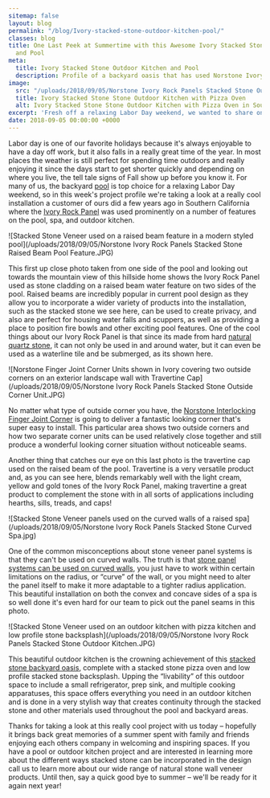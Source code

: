 ```yaml
---
sitemap: false
layout: blog
permalink: "/blog/Ivory-stacked-stone-outdoor-kitchen-pool/"
classes: blog
title: One Last Peek at Summertime with this Awesome Ivory Stacked Stone Outdoor Kitchen
  and Pool
meta:
  title: Ivory Stacked Stone Outdoor Kitchen and Pool
  description: Profile of a backyard oasis that has used Norstone Ivory Stacked Stone Rock Panels on an outdoor kitchen and multiple pool features.
image:
  src: "/uploads/2018/09/05/Norstone Ivory Rock Panels Stacked Stone Outdoor Kitchen-1.JPG"
  title: Ivory Stacked Stone Stone Outdoor Kitchen with Pizza Oven
  alt: Ivory Stacked Stone Stone Outdoor Kitchen with Pizza Oven in Southern California
excerpt: 'Fresh off a relaxing Labor Day weekend, we wanted to share one last summertime project with everyone to celebrate a great summer.  This stacked stone outdoor kitchen and pool project is just the place we''d want to spend the last bit of summer!'
date: 2018-09-05 00:00:00 +0000
---
```

Labor day is one of our favorite holidays because it's always enjoyable to have a day off work, but it also falls in a really great time of the year.  In most places the weather is still perfect for spending time outdoors and really enjoying it since the days start to get shorter quickly and depending on where you live, the tell tale signs of Fall show up before you know it.  For many of us, the backyard [pool](https://www.norstoneusa.com/gallery/application/pools/) is top choice for a relaxing Labor Day weekend, so in this week's project profile we're taking a look at a really cool installation a customer of ours did a few years ago in Southern California where the [Ivory Rock Panel](https://www.norstoneusa.com/products/rock-panels/ivory/) was used prominently on a number of features on the pool, spa, and outdoor kitchen.

![Stacked Stone Veneer used on a raised beam feature in a modern styled pool](/uploads/2018/09/05/Norstone Ivory Rock Panels Stacked Stone Raised Beam Pool Feature.JPG)

This first up close photo taken from one side of the pool and looking out towards the mountain view of this hillside home shows the Ivory Rock Panel used as stone cladding on a raised beam water feature on two sides of the pool.  Raised beams are incredibly popular in current pool design as they allow you to incorporate a wider variety of products into the installation, such as the stacked stone we see here, can be used to create privacy, and also are perfect for housing water falls and scuppers, as well as providing a place to position fire bowls and other exciting pool features.  One of the cool things about our Ivory Rock Panel is that since its made from hard [natural quartz stone](https://www.norstoneusa.com/blog/quartz-ledgestone-vs-countertop/), it can not only be used in and around water, but it can even be used as a waterline tile and be submerged, as its shown here.

![Norstone Finger Joint Corner Units shown in Ivory covering two outside corners on an exterior landscape wall with Travertine Cap](/uploads/2018/09/05/Norstone Ivory Rock Panels Stacked Stone Outside Corner Unit.JPG)

No matter what type of outside corner you have, the [Norstone Interlocking Finger Joint Corner](https://www.norstoneusa.com/blog/miter-cut-vs-corner-unit/) is going to deliver a fantastic looking corner that's super easy to install.  This particular area shows two outside corners and how two separate corner units can be used relatively close together and still produce a wonderful looking corner situation without noticeable seams.

Another thing that catches our eye on this last photo is the travertine cap used on the raised beam of the pool.  Travertine is a very versatile product and, as you can see here, blends remarkably well with the light cream, yellow and gold tones of the Ivory Rock Panel, making travertine a great product to complement the stone with in all sorts of applications including hearths, sills, treads, and caps!

![Stacked Stone Veneer panels used on the curved walls of a raised spa](/uploads/2018/09/05/Norstone Ivory Rock Panels Stacked Stone Curved Spa.jpg)

One of the common misconceptions about stone veneer panel systems is that they can't be used on curved walls.  The truth is that [stone panel systems can be used on curved walls](https://www.norstoneusa.com/blog/how-to-install-stacked-stone-on-curved-walls/), you just have to work within certain limitations on the radius, or “curve” of the wall, or you might need to alter the panel itself to make it more adaptable to a tighter radius application.  This beautiful installation on both the convex and concave sides of a spa is so well done it's even hard for our team to pick out the panel seams in this photo.

![Stacked Stone Veneer used on an outdoor kitchen with pizza kitchen and low profile stone backsplash](/uploads/2018/09/05/Norstone Ivory Rock Panels Stacked Stone Outdoor Kitchen.JPG)

This beautiful outdoor kitchen is the crowning achievement of this [stacked stone backyard oasis](https://www.norstoneusa.com/blog/stacked-stone-for-outdoor-living/), complete with a stacked stone pizza oven and low profile stacked stone backsplash.  Upping the “livability” of this outdoor space to include a small refrigerator, prep sink, and multiple cooking apparatuses, this space offers everything you need in an outdoor kitchen and is done in a very stylish way that creates continuity through the stacked stone and other materials used throughout the pool and backyard areas.

Thanks for taking a look at this really cool project with us today – hopefully it brings back great memories of a summer spent with family and friends enjoying each others company in welcoming and inspiring spaces.  If you have a pool or outdoor kitchen project and are interested in learning more about the different ways stacked stone can be incorporated in the design call us to learn more about our wide range of natural stone wall veneer products.  Until then, say a quick good bye to summer – we'll be ready for it again next year! 
